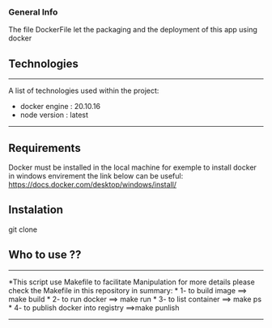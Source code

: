 ### General Info
The file DockerFile let the packaging and the deployment of this app using docker

## Technologies
***
A list of technologies used within the project:
* docker engine : 20.10.16
* node version  : latest
***

## Requirements 
Docker must be installed in the local machine 
for exemple to install docker in windows envirement the link below can be useful:
https://docs.docker.com/desktop/windows/install/

## Instalation
git clone

## Who to use ??
***
*This script use Makefile to facilitate Manipulation for more details please check the Makefile in this repository in summary:
	* 1- to build image ==> make build
	* 2- to run docker ==> make run
	* 3- to list container ==> make ps
	* 4- to publish docker into registry ==>make punlish
***